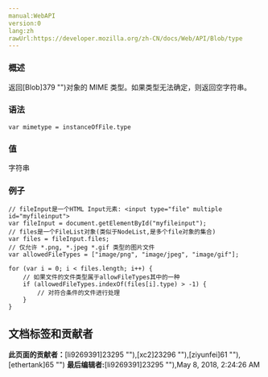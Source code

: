 ```yaml
---
manual:WebAPI
version:0
lang:zh
rawUrl:https://developer.mozilla.org/zh-CN/docs/Web/API/Blob/type
---
```





### 概述<a name="概述"></a>


返回[Blob]379 "")对象的 MIME 类型。如果类型无法确定，则返回空字符串。


### 语法<a name="语法"></a>

```
var mimetype = instanceOfFile.type
```

### 值<a name="值"></a>


字符串


### 例子<a name="例子"></a>

```
// fileInput是一个HTML Input元素: <input type="file" multiple id="myfileinput">
var fileInput = document.getElementById("myfileinput");
// files是一个FileList对象(类似于NodeList,是多个file对象的集合)
var files = fileInput.files;
// 仅允许 *.png, *.jpeg *.gif 类型的图片文件
var allowedFileTypes = ["image/png", "image/jpeg", "image/gif"];

for (var i = 0; i < files.length; i++) {
    // 如果文件的文件类型属于allowFileTypes其中的一种
    if (allowedFileTypes.indexOf(files[i].type) > -1) {
        // 对符合条件的文件进行处理
    }
}
```



## 文档标签和贡献者
**此页面的贡献者：**[li9269391]23295 ""),[xc2]23296 ""),[ziyunfei]61 ""),[ethertank]65 "")
**最后编辑者:**[li9269391]23295 ""),<time>May 8, 2018, 2:24:26 AM</time>



